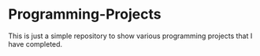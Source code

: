 # Programming-Projects

This is just a simple repository to show various programming projects that I have completed.
